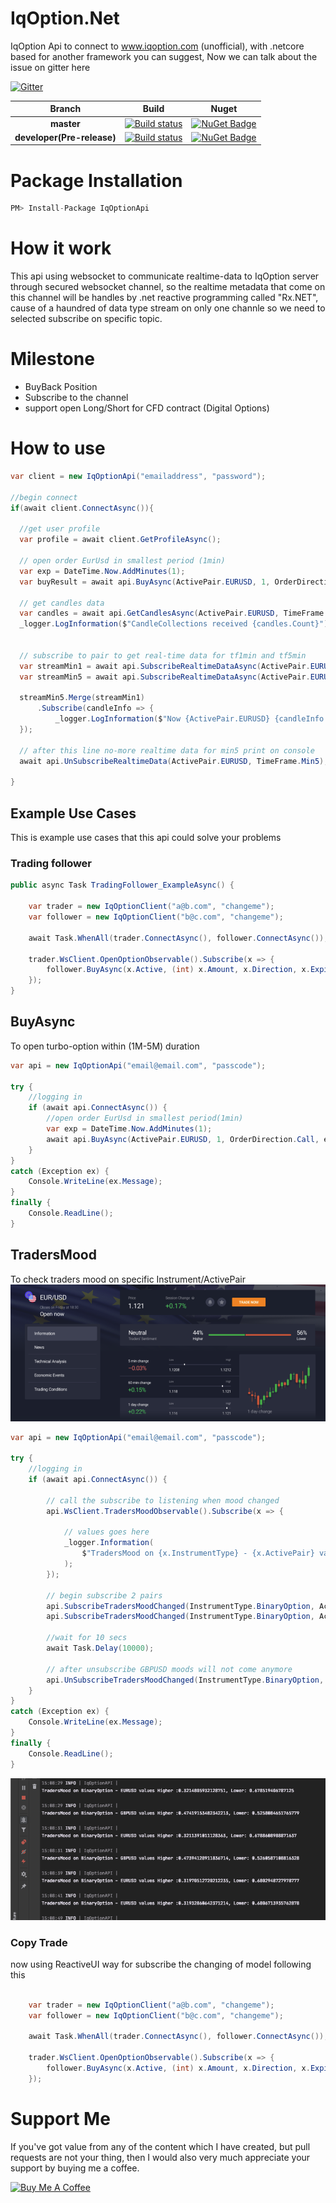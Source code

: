 # IqOption.Net

IqOption Api to connect to www.iqoption.com (unofficial), with .netcore based for another framework you can suggest,
Now we can talk about the issue on gitter here

[![Gitter](https://badges.gitter.im/Iqoption-Net/community.svg)](https://gitter.im/Iqoption-Net/community?utm_source=badge&utm_medium=badge&utm_campaign=pr-badge)

|           Branch           |                                                                                         Build                                                                                          |                                                                    Nuget                                                                     |
| :------------------------: | :------------------------------------------------------------------------------------------------------------------------------------------------------------------------------------: | :------------------------------------------------------------------------------------------------------------------------------------------: |
|         **master**         | [![Build status](https://ci.appveyor.com/api/projects/status/uekkwgi3f74ed0mf/branch/master?svg=true)](https://ci.appveyor.com/project/MongkonEiadon/iqoption-net-06742/branch/master) |                   [![NuGet Badge](https://buildstats.info/nuget/iqoptionapi)](https://www.nuget.org/packages/iqoptionapi/)                   |
| **developer(Pre-release)** |   [![Build status](https://ci.appveyor.com/api/projects/status/b84n07uswg8v3lyv/branch/develop?svg=true)](https://ci.appveyor.com/project/MongkonEiadon/iqoption-net/branch/develop)   | [![NuGet Badge](https://buildstats.info/nuget/iqoptionapi?includePreReleases=true)](https://www.nuget.org/packages/iqoptionapi/2.0.0-alpha1) |

# Package Installation

```javascript
PM> Install-Package IqOptionApi

```

# How it work

This api using websocket to communicate realtime-data to IqOption server through secured websocket channel, so the realtime metadata that come on this channel will be handles by .net reactive programming called "Rx.NET", cause of a haundred of data type stream on only one channle so we need to selected subscribe on specific topic.

# Milestone

- BuyBack Position
- Subscribe to the channel
- support open Long/Short for CFD contract (Digital Options)

# How to use

```csharp
var client = new IqOptionApi("emailaddress", "password");

//begin connect
if(await client.ConnectAsync()){

  //get user profile
  var profile = await client.GetProfileAsync();

  // open order EurUsd in smallest period (1min)
  var exp = DateTime.Now.AddMinutes(1);
  var buyResult = await api.BuyAsync(ActivePair.EURUSD, 1, OrderDirection.Call, exp);

  // get candles data
  var candles = await api.GetCandlesAsync(ActivePair.EURUSD, TimeFrame.Min1, 100, DateTimeOffset.Now);
  _logger.LogInformation($"CandleCollections received {candles.Count}");


  // subscribe to pair to get real-time data for tf1min and tf5min
  var streamMin1 = await api.SubscribeRealtimeDataAsync(ActivePair.EURUSD, TimeFrame.Min1);
  var streamMin5 = await api.SubscribeRealtimeDataAsync(ActivePair.EURUSD, TimeFrame.Min5);

  streamMin5.Merge(streamMin1)
      .Subscribe(candleInfo => {
          _logger.LogInformation($"Now {ActivePair.EURUSD} {candleInfo.TimeFrame} : Bid={candleInfo.Bid}\t Ask={candleInfo.Ask}\t");
  });

  // after this line no-more realtime data for min5 print on console
  await api.UnSubscribeRealtimeData(ActivePair.EURUSD, TimeFrame.Min5);

}

```

## Example Use Cases

This is example use cases that this api could solve your problems

### Trading follower

```csharp
public async Task TradingFollower_ExampleAsync() {

    var trader = new IqOptionClient("a@b.com", "changeme");
    var follower = new IqOptionClient("b@c.com", "changeme");

    await Task.WhenAll(trader.ConnectAsync(), follower.ConnectAsync());

    trader.WsClient.OpenOptionObservable().Subscribe(x => {
        follower.BuyAsync(x.Active, (int) x.Amount, x.Direction, x.ExpirationTime);
    });
}
```

## BuyAsync

To open turbo-option within (1M-5M) duration

```csharp
var api = new IqOptionApi("email@email.com", "passcode");

try {
    //logging in
    if (await api.ConnectAsync()) {
        //open order EurUsd in smallest period(1min)
        var exp = DateTime.Now.AddMinutes(1);
        await api.BuyAsync(ActivePair.EURUSD, 1, OrderDirection.Call, exp);
    }
}
catch (Exception ex) {
    Console.WriteLine(ex.Message);
}
finally {
    Console.ReadLine();
}

```

## TradersMood

To check traders mood on specific Instrument/ActivePair
![Alt text](img/TraderMoodChanged_Portal.png)

```csharp
var api = new IqOptionApi("email@email.com", "passcode");

try {
    //logging in
    if (await api.ConnectAsync()) {

        // call the subscribe to listening when mood changed
        api.WsClient.TradersMoodObservable().Subscribe(x => {

            // values goes here
            _logger.Information(
                $"TradersMood on {x.InstrumentType} - {x.ActivePair} values Higher :{x.Higher}, Lower: {x.Lower}"
            );
        });

        // begin subscribe 2 pairs
        api.SubscribeTradersMoodChanged(InstrumentType.BinaryOption, ActivePair.EURUSD);
        api.SubscribeTradersMoodChanged(InstrumentType.BinaryOption, ActivePair.GBPUSD);

        //wait for 10 secs
        await Task.Delay(10000);

        // after unsubscribe GBPUSD moods will not come anymore
        api.UnSubscribeTradersMoodChanged(InstrumentType.BinaryOption, ActivePair.GBPUSD);
    }
}
catch (Exception ex) {
    Console.WriteLine(ex.Message);
}
finally {
    Console.ReadLine();
}

```

![Alt text](img/TraderMoodChanged.png)

### Copy Trade

now using ReactiveUI way for subscribe the changing of model following this

```csharp

    var trader = new IqOptionClient("a@b.com", "changeme");
    var follower = new IqOptionClient("b@c.com", "changeme");

    await Task.WhenAll(trader.ConnectAsync(), follower.ConnectAsync());

    trader.WsClient.OpenOptionObservable().Subscribe(x => {
        follower.BuyAsync(x.Active, (int) x.Amount, x.Direction, x.ExpirationTime);
    });

```

# Support Me

If you've got value from any of the content which I have created, but pull requests are not your thing, then I would also very much appreciate your support by buying me a coffee.

<a href="https://www.buymeacoffee.com/6VF3XHb" target="_blank"><img src="https://www.buymeacoffee.com/assets/img/custom_images/black_img.png" alt="Buy Me A Coffee" style="height: auto !important;width: auto !important;" ></a>
